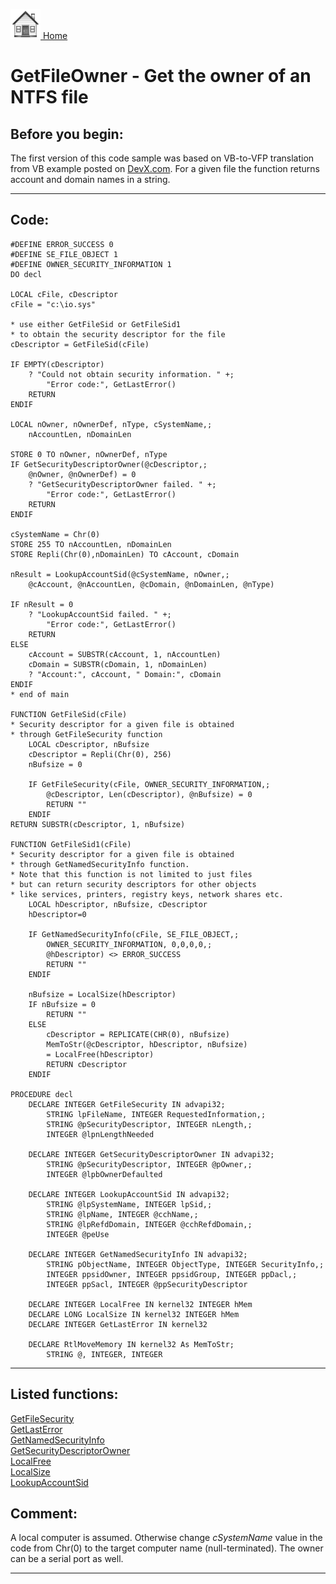 [<img src="../images/home.png"> Home ](https://github.com/VFPX/Win32API)  

# GetFileOwner - Get the owner of an NTFS file

## Before you begin:
The first version of this code sample was based on VB-to-VFP translation from VB example posted on [DevX.com](http://www.devx.com/vb2themax/Tip/19292). For a given file the function returns account and domain names in a string.  
  
***  


## Code:
```foxpro  
#DEFINE ERROR_SUCCESS 0
#DEFINE SE_FILE_OBJECT 1
#DEFINE OWNER_SECURITY_INFORMATION 1
DO decl

LOCAL cFile, cDescriptor
cFile = "c:\io.sys"

* use either GetFileSid or GetFileSid1
* to obtain the security descriptor for the file
cDescriptor = GetFileSid(cFile)

IF EMPTY(cDescriptor)
	? "Could not obtain security information. " +;
		"Error code:", GetLastError()
	RETURN
ENDIF

LOCAL nOwner, nOwnerDef, nType, cSystemName,;
	nAccountLen, nDomainLen

STORE 0 TO nOwner, nOwnerDef, nType
IF GetSecurityDescriptorOwner(@cDescriptor,;
	@nOwner, @nOwnerDef) = 0
	? "GetSecurityDescriptorOwner failed. " +;
		"Error code:", GetLastError()
	RETURN
ENDIF

cSystemName = Chr(0)
STORE 255 TO nAccountLen, nDomainLen
STORE Repli(Chr(0),nDomainLen) TO cAccount, cDomain

nResult = LookupAccountSid(@cSystemName, nOwner,;
	@cAccount, @nAccountLen, @cDomain, @nDomainLen, @nType)

IF nResult = 0
	? "LookupAccountSid failed. " +;
		"Error code:", GetLastError()
	RETURN
ELSE
	cAccount = SUBSTR(cAccount, 1, nAccountLen)
	cDomain = SUBSTR(cDomain, 1, nDomainLen)
	? "Account:", cAccount, " Domain:", cDomain
ENDIF
* end of main

FUNCTION GetFileSid(cFile)
* Security descriptor for a given file is obtained
* through GetFileSecurity function
	LOCAL cDescriptor, nBufsize
	cDescriptor = Repli(Chr(0), 256)
	nBufsize = 0

	IF GetFileSecurity(cFile, OWNER_SECURITY_INFORMATION,;
		@cDescriptor, Len(cDescriptor), @nBufsize) = 0
		RETURN ""
	ENDIF
RETURN SUBSTR(cDescriptor, 1, nBufsize)

FUNCTION GetFileSid1(cFile)
* Security descriptor for a given file is obtained
* through GetNamedSecurityInfo function.
* Note that this function is not limited to just files
* but can return security descriptors for other objects
* like services, printers, registry keys, network shares etc.
	LOCAL hDescriptor, nBufsize, cDescriptor
	hDescriptor=0

	IF GetNamedSecurityInfo(cFile, SE_FILE_OBJECT,;
		OWNER_SECURITY_INFORMATION, 0,0,0,0,;
		@hDescriptor) <> ERROR_SUCCESS
		RETURN ""
	ENDIF
	
	nBufsize = LocalSize(hDescriptor)
	IF nBufsize = 0
		RETURN ""
	ELSE
		cDescriptor = REPLICATE(CHR(0), nBufsize)
		MemToStr(@cDescriptor, hDescriptor, nBufsize)
		= LocalFree(hDescriptor)
		RETURN cDescriptor
	ENDIF

PROCEDURE decl
	DECLARE INTEGER GetFileSecurity IN advapi32;
		STRING lpFileName, INTEGER RequestedInformation,;
		STRING @pSecurityDescriptor, INTEGER nLength,;
		INTEGER @lpnLengthNeeded

	DECLARE INTEGER GetSecurityDescriptorOwner IN advapi32;
		STRING @pSecurityDescriptor, INTEGER @pOwner,;
		INTEGER @lpbOwnerDefaulted

	DECLARE INTEGER LookupAccountSid IN advapi32;
		STRING @lpSystemName, INTEGER lpSid,;
		STRING @lpName, INTEGER @cchName,;
		STRING @lpRefdDomain, INTEGER @cchRefdDomain,;
		INTEGER @peUse

	DECLARE INTEGER GetNamedSecurityInfo IN advapi32;
		STRING pObjectName, INTEGER ObjectType, INTEGER SecurityInfo,;
		INTEGER ppsidOwner, INTEGER ppsidGroup, INTEGER ppDacl,;
		INTEGER ppSacl, INTEGER @ppSecurityDescriptor

	DECLARE INTEGER LocalFree IN kernel32 INTEGER hMem
	DECLARE LONG LocalSize IN kernel32 INTEGER hMem
	DECLARE INTEGER GetLastError IN kernel32

	DECLARE RtlMoveMemory IN kernel32 As MemToStr;
		STRING @, INTEGER, INTEGER  
```  
***  


## Listed functions:
[GetFileSecurity](../libraries/advapi32/GetFileSecurity.md)  
[GetLastError](../libraries/kernel32/GetLastError.md)  
[GetNamedSecurityInfo](../libraries/advapi32/GetNamedSecurityInfo.md)  
[GetSecurityDescriptorOwner](../libraries/advapi32/GetSecurityDescriptorOwner.md)  
[LocalFree](../libraries/kernel32/LocalFree.md)  
[LocalSize](../libraries/kernel32/LocalSize.md)  
[LookupAccountSid](../libraries/advapi32/LookupAccountSid.md)  

## Comment:
A local computer is assumed. Otherwise change *cSystemName* value in the code from Chr(0) to the target computer name (null-terminated). The owner can be a serial port as well.  
  
***  

